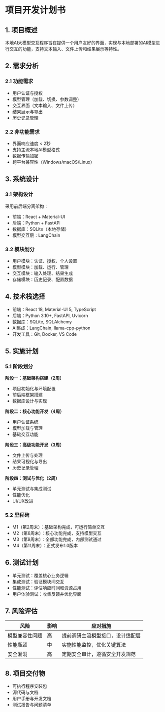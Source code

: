 # 项目开发计划书

## 1. 项目概述
本地AI大模型交互程序旨在提供一个用户友好的界面，实现与本地部署的AI模型进行交互的功能，支持文本输入、文件上传和结果展示等特性。

## 2. 需求分析
### 2.1 功能需求
- 用户认证与授权
- 模型管理（加载、切换、参数调整）
- 交互界面（文本输入、文件上传）
- 结果展示与导出
- 历史记录管理

### 2.2 非功能需求
- 界面响应速度 < 2秒
- 支持主流本地AI模型格式
- 数据传输加密
- 跨平台兼容性（Windows/macOS/Linux）

## 3. 系统设计
### 3.1 架构设计
采用前后端分离架构：
- 前端：React + Material-UI
- 后端：Python + FastAPI
- 数据库：SQLite（本地存储）
- 模型交互层：LangChain

### 3.2 模块划分
- 用户模块：认证、授权、个人设置
- 模型模块：加载、运行、管理
- 交互模块：输入处理、结果生成
- 存储模块：历史记录、配置数据

## 4. 技术栈选择
- 前端：React 18, Material-UI 5, TypeScript
- 后端：Python 3.10+, FastAPI, Uvicorn
- 数据库：SQLite, SQLAlchemy
- AI集成：LangChain, llama-cpp-python
- 开发工具：Git, Docker, VS Code

## 5. 实施计划
### 5.1 阶段划分
**阶段一：基础架构搭建（2周）**
- 项目初始化与环境配置
- 前后端框架搭建
- 数据库设计与实现

**阶段二：核心功能开发（4周）**
- 用户认证系统
- 模型加载与管理
- 基础交互功能

**阶段三：高级功能开发（3周）**
- 文件上传与处理
- 结果可视化与导出
- 历史记录管理

**阶段四：测试与优化（2周）**
- 单元测试与集成测试
- 性能优化
- UI/UX改进

### 5.2 里程碑
- M1（第2周末）：基础架构完成，可运行简单交互
- M2（第6周末）：核心功能完成，支持模型交互
- M3（第9周末）：全部功能完成，内部测试通过
- M4（第11周末）：正式发布1.0版本

## 6. 测试计划
- 单元测试：覆盖核心业务逻辑
- 集成测试：验证模块间交互
- 性能测试：评估响应时间和资源占用
- 用户体验测试：收集反馈并优化界面

## 7. 风险评估
| 风险 | 影响 | 应对措施 |
|------|------|----------|
| 模型兼容性问题 | 高 | 提前调研主流模型接口，设计适配层 |
| 性能瓶颈 | 中 | 实施性能监控，优化关键算法 |
| 安全漏洞 | 高 | 定期安全审计，遵循安全开发规范 |

## 8. 项目交付物
- 可执行程序安装包
- 源代码与文档
- 用户手册与开发文档
- 测试报告与问题清单
